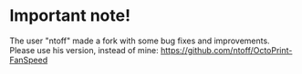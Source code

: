 # Important note!

The user "ntoff" made a fork with some bug fixes and improvements. Please use his version, instead of mine: https://github.com/ntoff/OctoPrint-FanSpeed


